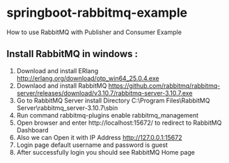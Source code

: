 # springboot-rabbitmq-example
How to use RabbitMQ with Publisher and Consumer Example

Install RabbitMQ in windows :
-----------------------------
1. Download and install ERlang http://erlang.org/download/otp_win64_25.0.4.exe
2. Downlaod and install RabbitMQ https://github.com/rabbitmq/rabbitmq-server/releases/download/v3.10.7/rabbitmq-server-3.10.7.exe
3. Go to RabbitMQ Server install Directory C:\Program Files\RabbitMQ Server\rabbitmq_server-3.10.7\sbin
4. Run command rabbitmq-plugins enable rabbitmq_management
5. Open browser and enter http://localhost:15672/ to redirect to RabbitMQ Dashboard
6. Also we can Open it with IP Address http://127.0.0.1:15672
7. Login page default username and password is guest 
8. After successfully login you should see RabbitMQ Home page

